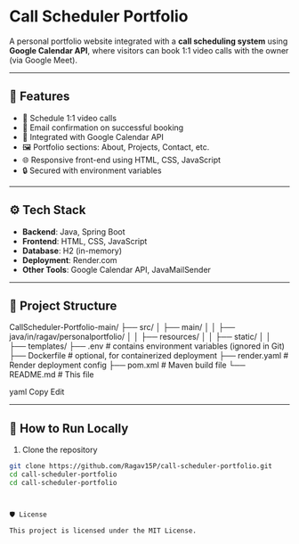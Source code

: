 # Call Scheduler Portfolio

A personal portfolio website integrated with a **call scheduling system** using **Google Calendar API**, where visitors can book 1:1 video calls with the owner (via Google Meet).

---

## 🌟 Features

- 📅 Schedule 1:1 video calls
- 📧 Email confirmation on successful booking
- 🧩 Integrated with Google Calendar API
- 🖼️ Portfolio sections: About, Projects, Contact, etc.
- 🌐 Responsive front-end using HTML, CSS, JavaScript
- 🔒 Secured with environment variables

---

## ⚙️ Tech Stack

- **Backend**: Java, Spring Boot
- **Frontend**: HTML, CSS, JavaScript
- **Database**: H2 (in-memory)
- **Deployment**: Render.com
- **Other Tools**: Google Calendar API, JavaMailSender

---

## 📁 Project Structure

CallScheduler-Portfolio-main/
├── src/
│ ├── main/
│ │ ├── java/in/ragav/personalportfolio/
│ │ ├── resources/
│ │ ├── static/
│ │ ├── templates/
├── .env # contains environment variables (ignored in Git)
├── Dockerfile # optional, for containerized deployment
├── render.yaml # Render deployment config
├── pom.xml # Maven build file
└── README.md # This file

yaml
Copy
Edit

---

## 🚀 How to Run Locally

1. Clone the repository  
```bash
git clone https://github.com/Ragav15P/call-scheduler-portfolio.git
cd call-scheduler-portfolio
cd call-scheduler-portfolio



🛡️ License

This project is licensed under the MIT License.